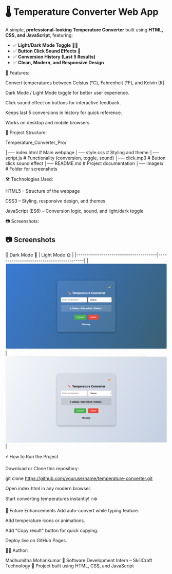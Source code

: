 # 🌡️ Temperature Converter Web App

A simple, **professional-looking Temperature Converter** built using **HTML, CSS, and JavaScript**, featuring:

- ✅ **Light/Dark Mode Toggle** 🌙🌞
- ✅ **Button Click Sound Effects** 🎵
- ✅ **Conversion History (Last 5 Results)**  
- ✅ **Clean, Modern, and Responsive Design**

🚀 Features:

Convert temperatures between Celsius (°C), Fahrenheit (°F), and Kelvin (K).

Dark Mode / Light Mode toggle for better user experience.

Click sound effect on buttons for interactive feedback.

Keeps last 5 conversions in history for quick reference.

Works on desktop and mobile browsers.

📂 Project Structure:

Temperature_Converter_Pro/

│── index.html      # Main webpage
│── style.css       # Styling and theme
│── script.js       # Functionality (conversion, toggle, sound)
│── click.mp3       # Button click sound effect
│── README.md       # Project documentation
│── images/         # Folder for screenshots
    
🛠️ Technologies Used:

HTML5 – Structure of the webpage

CSS3 – Styling, responsive design, and themes

JavaScript (ES6) – Conversion logic, sound, and light/dark toggle

📷 Screenshots:

## 📷 Screenshots

|| Dark Mode 🌙                          | Light Mode 🌞                           |
|---------------------------------------|------------------------------------------|
| ![Dark Mode](images/screenshot1.png)  | ![Light Mode](images/screenshot2.png)    |


⚡ How to Run the Project

Download or Clone this repository:

git clone https://github.com/yourusername/temperature-converter.git


Open index.html in any modern browser.

Start converting temperatures instantly! 🔥❄️

🌟 Future Enhancements
Add auto-convert while typing feature.

Add temperature icons or animations.

Add "Copy result" button for quick copying.

Deploy live on GitHub Pages.

👩‍💻 Author:

Madhumitha Mohankumar
💼 Software Development Intern – SkillCraft Technology
📌 Project built using HTML, CSS, and JavaScript

